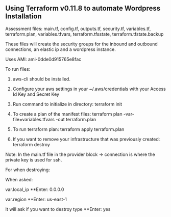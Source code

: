 
Using Terraform v0.11.8 to automate Wordpress Installation
----------------------

Assessment files: 
main.tf,
config.tf,
outputs.tf,
security.tf,
variables.tf,
terraform.plan,
variables.tfvars,
terraform.tfsstate,
terraform.tfstate.backup


These files will create the security groups for the inbound and outbound connections, an elastic ip and a wordpress instance.

Uses AMI: ami-0dde0d915765e8fac

To run files:

1. aws-cli should be installed.  

2. Configure your aws settings in your ~/.aws/credentials with your Access Id Key and Secret Key 

3. Run command to initialize in directory: 
terraform init 

4. To create a plan of the manifest files:
terraform plan -var-file=variables.tfvars -out terraform.plan

5. To run terraform plan:
terraform apply terraform.plan

6. If you want to remove your infrastructure that was previously created:
terraform destroy

Note: In the main.tf file in the provider block -> connection is where the private key is used for ssh. 

For when destroying:

When asked:

var.local_ip
**Enter:
0.0.0.0

var.region
**Enter:
us-east-1

It will ask if you want to destroy type
**Enter: 
yes


